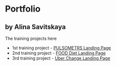 # Portfolio 
## by Alina Savitskaya
The training projects here
* 1st training project - [PULSOMETRS Landing Page](https://ali-sa-code.github.io/pulsometrs/ "pulsometrs")
* 2nd training project - [FOOD Diet Landing Page](https://ali-sa-code.github.io/Food_dist/ "food-diet")
* 3rd training project - [Uber Change Landing Page](https://ali-sa-code.github.io/Uber/ "uber-change")
